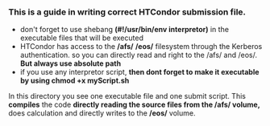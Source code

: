### This is a guide in writing correct HTCondor submission file.

* don't forget to use shebang **(#!/usr/bin/env interpretor)** in the executable files that will be executed
* HTCondor has access to the **/afs/** **/eos/** filesystem through the Kerberos authentication. so you can directly read and right to the /afs/ and /eos/. **But always use absolute path**
* if you use any interpretor script, **then dont forget to make it executable by using chmod +x myScript.sh**


In this directory you see one executable file and one submit script. This **compiles** the code **directly reading the source files from the /afs/ volume,** does calculation and directly writes to the **/eos/** volume.



